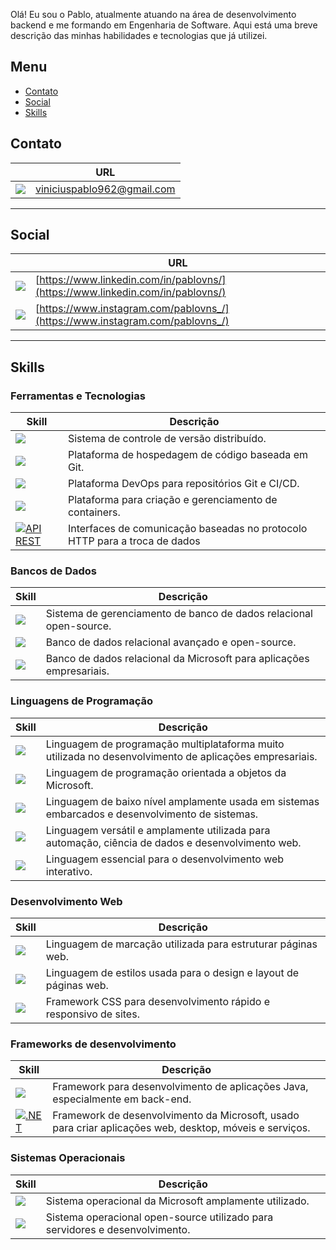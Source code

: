 Olá! Eu sou o Pablo, atualmente atuando na área de desenvolvimento backend e me formando em Engenharia de Software. Aqui está uma breve descrição das minhas habilidades e tecnologias que já utilizei.

## Menu

- [Contato](#contato)
- [Social](#social)
- [Skills](#skills)

## Contato

| | URL
------------ | -------------
<img src="https://img.shields.io/badge/Gmail-D14836?style=for-the-badge&logo=gmail&logoColor=white" /> | [viniciuspablo962@gmail.com](viniciuspablo962@gmail.com)

---

## Social

| | URL
------------ | -------------
<img src="https://img.shields.io/badge/LinkedIn-0077B5?style=for-the-badge&logo=linkedin&logoColor=white" /> | [https://www.linkedin.com/in/pablovns/](https://www.linkedin.com/in/pablovns/)
<img src="https://img.shields.io/badge/Instagram-E4405F?style=for-the-badge&logo=instagram&logoColor=white" /> | [https://www.instagram.com/pablovns_/](https://www.instagram.com/pablovns_/)

---

## Skills

### Ferramentas e Tecnologias

| Skill | Descrição |
|------------|-------------|
| <img src="https://img.shields.io/badge/Git-E34F26?style=for-the-badge&logo=git&logoColor=white" /> | Sistema de controle de versão distribuído. |
| <img src="https://img.shields.io/badge/GitHub-181717?style=for-the-badge&logo=github&logoColor=white" /> | Plataforma de hospedagem de código baseada em Git. |
| <img src="https://img.shields.io/badge/GitLab-FCA121?style=for-the-badge&logo=gitlab&logoColor=white" /> | Plataforma DevOps para repositórios Git e CI/CD. |
| <img src="https://img.shields.io/badge/Docker-2496ED?style=for-the-badge&logo=docker&logoColor=white" /> | Plataforma para criação e gerenciamento de containers. |
| [![API REST](https://img.shields.io/badge/API%20REST-02569B?style=for-the-badge&logo=postman&logoColor=white)](https://en.wikipedia.org/wiki/Representational_state_transfer) | Interfaces de comunicação baseadas no protocolo HTTP para a troca de dados |


### Bancos de Dados

| Skill | Descrição |
|------------|-------------|
| <img src="https://img.shields.io/badge/MySQL-00000F?style=for-the-badge&logo=mysql&logoColor=white" /> | Sistema de gerenciamento de banco de dados relacional open-source. |
| <img src="https://img.shields.io/badge/PostgreSQL-316192?style=for-the-badge&logo=postgresql&logoColor=white" /> | Banco de dados relacional avançado e open-source. |
| <img src="https://img.shields.io/badge/Microsoft_SQL_Server-CC2927?style=for-the-badge&logo=microsoft-sql-server&logoColor=white" /> | Banco de dados relacional da Microsoft para aplicações empresariais. |

### Linguagens de Programação

| Skill | Descrição |
|------------|-------------|
| <img src="https://img.shields.io/badge/Java-ED8B00?style=for-the-badge&logo=java&logoColor=white" /> | Linguagem de programação multiplataforma muito utilizada no desenvolvimento de aplicações empresariais. |
| <img src="https://img.shields.io/badge/C%23-239120?style=for-the-badge&logo=c-sharp&logoColor=white" /> | Linguagem de programação orientada a objetos da Microsoft. |
| <img src="https://img.shields.io/badge/C-00599C?style=for-the-badge&logo=c&logoColor=white" /> | Linguagem de baixo nível amplamente usada em sistemas embarcados e desenvolvimento de sistemas. |
| <img src="https://img.shields.io/badge/Python-3776AB?style=for-the-badge&logo=python&logoColor=white" /> | Linguagem versátil e amplamente utilizada para automação, ciência de dados e desenvolvimento web. |
| <img src="https://img.shields.io/badge/JavaScript-F7DF1E?style=for-the-badge&logo=javascript&logoColor=black" /> | Linguagem essencial para o desenvolvimento web interativo. |

### Desenvolvimento Web

| Skill | Descrição |
|------------|-------------|
| <img src="https://img.shields.io/badge/HTML5-E34F26?style=for-the-badge&logo=html5&logoColor=white" /> | Linguagem de marcação utilizada para estruturar páginas web. |
| <img src="https://img.shields.io/badge/CSS3-1572B6?style=for-the-badge&logo=css3&logoColor=white" /> | Linguagem de estilos usada para o design e layout de páginas web. |
| <img src="https://img.shields.io/badge/Bootstrap-563D7C?style=for-the-badge&logo=bootstrap&logoColor=white" /> | Framework CSS para desenvolvimento rápido e responsivo de sites. |

### Frameworks de desenvolvimento

| Skill | Descrição |
|------------|-------------|
| <img src="https://img.shields.io/badge/Spring-6DB33F?style=for-the-badge&logo=spring&logoColor=white" /> | Framework para desenvolvimento de aplicações Java, especialmente em back-end. |
| [![.NET](https://img.shields.io/badge/.NET-512BD4?style=for-the-badge&logo=.net&logoColor=white)](https://dotnet.microsoft.com/) | Framework de desenvolvimento da Microsoft, usado para criar aplicações web, desktop, móveis e serviços. |

### Sistemas Operacionais

| Skill | Descrição |
|------------|-------------|
| <img src="https://img.shields.io/badge/Windows-017AD7?style=for-the-badge&logo=windows&logoColor=white" /> | Sistema operacional da Microsoft amplamente utilizado. |
| <img src="https://img.shields.io/badge/Linux-E34F26?style=for-the-badge&logo=linux&logoColor=black" /> | Sistema operacional open-source utilizado para servidores e desenvolvimento. |
